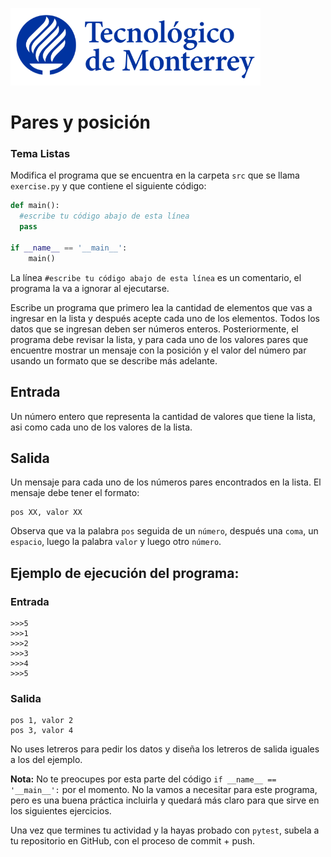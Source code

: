 ![Tec de Monterrey](../../images/logotecmty.png)
# Pares y posición
### Tema Listas

Modifica el programa que se encuentra en la carpeta `src` que se llama `exercise.py` y que contiene el siguiente código:

```python
def main():
  #escribe tu código abajo de esta línea
  pass

if __name__ == '__main__':
    main()
```

La línea `#escribe tu código abajo de esta línea` es un comentario, el programa la va a ignorar al ejecutarse.

Escribe un programa que primero lea la cantidad de elementos que vas a ingresar en la lista y después acepte cada uno de los elementos. Todos los datos que se ingresan deben ser números enteros.
Posteriormente, el programa debe revisar la lista, y para cada uno de los valores pares que encuentre mostrar un mensaje con la posición y el valor del número par usando un formato que se describe más adelante.

## Entrada
Un número entero que representa la cantidad de valores que tiene la lista, asi como cada uno de los valores de la lista.

## Salida
Un mensaje para cada uno de los números pares encontrados en la lista. El mensaje debe tener el formato:
```
pos XX, valor XX
```
Observa que va la palabra ``pos`` seguida de un ``número``, después una ``coma``, un `espacio`, luego la palabra ``valor`` y luego otro ``número``. 
 
## Ejemplo de ejecución del programa:
### Entrada
```
>>>5
>>>1
>>>2
>>>3
>>>4
>>>5
```
### Salida
```
pos 1, valor 2
pos 3, valor 4
```
No uses letreros para pedir los datos y diseña los letreros de salida iguales a los del ejemplo.

**Nota:** No te preocupes por esta parte del código `if __name__ == '__main__':` por el momento. No la vamos a necesitar para este programa, pero es una buena práctica incluirla y quedará más claro para que sirve en los siguientes ejercicios.

Una vez que termines tu actividad y la hayas probado con `pytest`, subela a tu repositorio en GitHub, con el proceso de commit + push.
